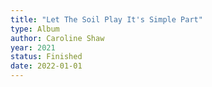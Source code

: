 ```yaml
---
title: "Let The Soil Play It's Simple Part"
type: Album
author: Caroline Shaw
year: 2021
status: Finished
date: 2022-01-01
---
```

